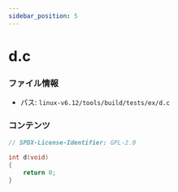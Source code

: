 ```yaml
---
sidebar_position: 5
---
```

# d.c

### ファイル情報

- パス: `linux-v6.12/tools/build/tests/ex/d.c`

### コンテンツ

```c
// SPDX-License-Identifier: GPL-2.0

int d(void)
{
	return 0;
}

```
